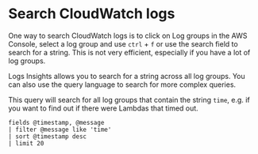 # Search CloudWatch logs

One way to search CloudWatch logs is to click on Log groups in the AWS Console, select a log group and use `ctrl` + `f` or use the search field to search for a string. This is not very efficient, especially if you have a lot of log groups.

Logs Insights allows you to search for a string across all log groups. You can also use the query language to search for more complex queries.

This query will search for all log groups that contain the string `time`, e.g. if you want to find out if there were Lambdas that timed out.

```text
fields @timestamp, @message
| filter @message like 'time'
| sort @timestamp desc
| limit 20
```
